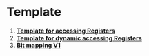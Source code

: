 # Template

1. **[Template for accessing Registers](App/Src/reg_access.cpp)**
1. **[Template for dynamic accessing Registers](App/Src/dynamic_reg_access.cpp)**
1. **[Bit mapping V1](App/Src/bitmap_v1.cpp)**

